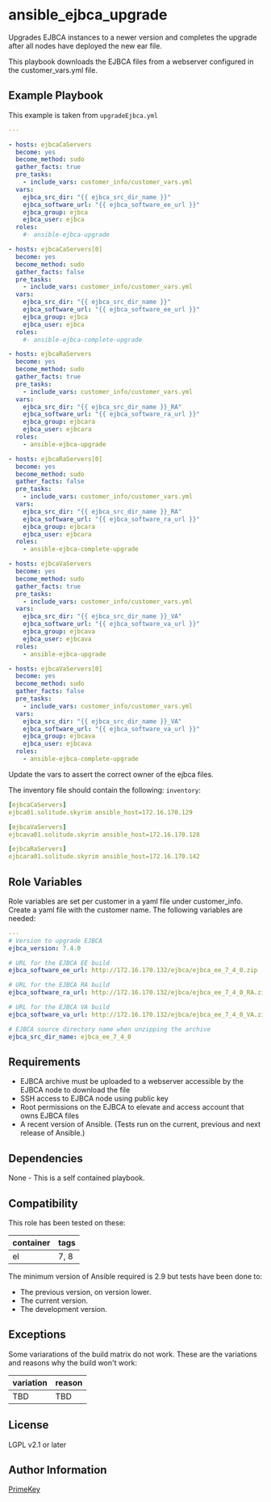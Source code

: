 ansible_ejbca_upgrade
=========

Upgrades EJBCA instances to a newer version and completes the upgrade after all nodes have deployed the new ear file.

This playbook downloads the EJBCA files from a webserver configured in the customer_vars.yml file.

Example Playbook
----------------

This example is taken from `upgradeEjbca.yml` 
```yaml
---

- hosts: ejbcaCaServers
  become: yes
  become_method: sudo
  gather_facts: true
  pre_tasks:
    - include_vars: customer_info/customer_vars.yml
  vars:
    ejbca_src_dir: "{{ ejbca_src_dir_name }}"
    ejbca_software_url: "{{ ejbca_software_ee_url }}"
    ejbca_group: ejbca
    ejbca_user: ejbca
  roles:
    #- ansible-ejbca-upgrade

- hosts: ejbcaCaServers[0]
  become: yes
  become_method: sudo
  gather_facts: false
  pre_tasks:
    - include_vars: customer_info/customer_vars.yml
  vars:
    ejbca_src_dir: "{{ ejbca_src_dir_name }}"
    ejbca_software_url: "{{ ejbca_software_ee_url }}"
    ejbca_group: ejbca
    ejbca_user: ejbca
  roles:
    #- ansible-ejbca-complete-upgrade

- hosts: ejbcaRaServers
  become: yes
  become_method: sudo
  gather_facts: true
  pre_tasks:
    - include_vars: customer_info/customer_vars.yml
  vars:
    ejbca_src_dir: "{{ ejbca_src_dir_name }}_RA"
    ejbca_software_url: "{{ ejbca_software_ra_url }}"
    ejbca_group: ejbcara
    ejbca_user: ejbcara
  roles:
    - ansible-ejbca-upgrade

- hosts: ejbcaRaServers[0]
  become: yes
  become_method: sudo
  gather_facts: false
  pre_tasks:
    - include_vars: customer_info/customer_vars.yml
  vars:
    ejbca_src_dir: "{{ ejbca_src_dir_name }}_RA"
    ejbca_software_url: "{{ ejbca_software_ra_url }}"
    ejbca_group: ejbcara
    ejbca_user: ejbcara
  roles:
    - ansible-ejbca-complete-upgrade

- hosts: ejbcaVaServers
  become: yes
  become_method: sudo
  gather_facts: true
  pre_tasks:
    - include_vars: customer_info/customer_vars.yml
  vars:
    ejbca_src_dir: "{{ ejbca_src_dir_name }}_VA"
    ejbca_software_url: "{{ ejbca_software_va_url }}"
    ejbca_group: ejbcava
    ejbca_user: ejbcava
  roles:
    - ansible-ejbca-upgrade

- hosts: ejbcaVaServers[0]
  become: yes
  become_method: sudo
  gather_facts: false
  pre_tasks:
    - include_vars: customer_info/customer_vars.yml
  vars:
    ejbca_src_dir: "{{ ejbca_src_dir_name }}_VA"
    ejbca_software_url: "{{ ejbca_software_va_url }}"
    ejbca_group: ejbcava
    ejbca_user: ejbcava
  roles:
    - ansible-ejbca-complete-upgrade
```


Update the vars to assert the correct owner of the ejbca files.

The inventory file should contain the following: `inventory`:
```yaml
[ejbcaCaServers]
ejbca01.solitude.skyrim ansible_host=172.16.170.129

[ejbcaVaServers]
ejbcava01.solitude.skyrim ansible_host=172.16.170.128

[ejbcaRaServers]
ejbcara01.solitude.skyrim ansible_host=172.16.170.142
```

Role Variables
--------------

Role variables are set per customer in a yaml file under customer_info.  Create a yaml file with the customer name.  The following variables are needed:
```yaml
---
# Version to upgrade EJBCA
ejbca_version: 7.4.0

# URL for the EJBCA EE build
ejbca_software_ee_url: http://172.16.170.132/ejbca/ejbca_ee_7_4_0.zip

# URL for the EJBCA RA build
ejbca_software_ra_url: http://172.16.170.132/ejbca/ejbca_ee_7_4_0_RA.zip

# URL for the EJBCA VA build
ejbca_software_va_url: http://172.16.170.132/ejbca/ejbca_ee_7_4_0_VA.zip

# EJBCA source directory name when unzipping the archive
ejbca_src_dir_name: ejbca_ee_7_4_0

```

Requirements
------------

- EJBCA archive must be uploaded to a webserver accessible by the EJBCA node to download the file
- SSH access to EJBCA node using public key
- Root permissions on the EJBCA to elevate and access account that owns EJBCA files
- A recent version of Ansible. (Tests run on the current, previous and next release of Ansible.)

Dependencies
------------

None - This is a self contained playbook.



Compatibility
-------------

This role has been tested on these:

|container|tags|
|---------|----|
|el|7, 8|


The minimum version of Ansible required is 2.9 but tests have been done to:

- The previous version, on version lower.
- The current version.
- The development version.

Exceptions
----------

Some variarations of the build matrix do not work. These are the variations and reasons why the build won't work:

| variation                 | reason                 |
|---------------------------|------------------------|
| TBD | TBD |




License
-------

LGPL v2.1 or later

Author Information
------------------

[PrimeKey](https://primekey.com)
